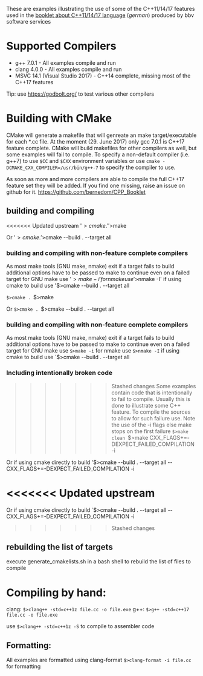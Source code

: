 These are examples illustrating the use of some of the C++11/14/17 features used in the [booklet about C++11/14/17 language](https://www.bbv.ch/de/index.php/?option=com_content&view=article&id=186&Itemid=361#c-11-14-sprach-und-standard-library-erweiterungen) (*german*) produced by bbv software services

# Supported Compilers

 * g++ 7.0.1 - All examples compile and run
 * clang 4.0.0 - All examples compile and run
 * MSVC 14.1 (Visual Studio 2017) - C++14 complete, missing most of the C++17 features 
 

Tip: use  https://godbolt.org/ to test various other compilers


# Building with CMake
CMake will generate a makefile that will genreate an make target/executable for each *.cc file. At the moment (29. June 2017) only gcc 7.0.1 is C++17 feature complete. CMake will build makefiles for other compilers as well, but some examples will fail to compile.
To specify a non-default compiler (i.e. g++7) to use  `$CC` and `$CXX` environment variables or use `cmake -DCMAKE_CXX_COMPILER=/usr/bin/g++-7` to specify the compiler to use.

As soon as more and more compilers are able to compile the full C++17 feature set they will be added.
If you find one missing, raise an issue on github for it. https://github.com/bernedom/CPP_Booklet

## building and compiling
<<<<<<< Updated upstream
'$>cmake .'
'$>make

Or 
'$>cmake .
'$>cmake --build . --target all 

### building and compiling with non-feature complete compilers
As most make tools (GNU make, nmake) exit if a target fails to build additional options have to be passed to make to continue even on a failed target
for GNU make use '$>make -i' for nmake use '$>nmake -I' if using cmake to build use '$>cmake --build . --target all 

`$>cmake .
`$>make

Or 
`$>cmake .
`$>cmake --build . --target all 

### building and compiling with non-feature complete compilers
As most make tools (GNU make, nmake) exit if a target fails to build additional options have to be passed to make to continue even on a failed target
for GNU make use `$>make -i` for nmake use `$>nmake -I` if using cmake to build use `$>cmake --build . --target all 

### Including intentionally broken code
>>>>>>> Stashed changes
Some examples contain code that is intentionally to fail to compile. Usually this is done to illustrate some C++ feature. To compile the sources to allow for such failure use. Note the use of the -i flags else make stops on the first failure
`$>make clean
`$>make CXX_FLAGS+=-DEXPECT_FAILED_COMPILATION -i

Or if using cmake directly to build
'$>cmake --build . --target all -- CXX_FLAGS+=-DEXPECT_FAILED_COMPILATION -i 

<<<<<<< Updated upstream
=======
Or if using cmake directly to build
`$>cmake --build . --target all -- CXX_FLAGS+=-DEXPECT_FAILED_COMPILATION -i 

>>>>>>> Stashed changes
## rebuilding the list of targets 
execute generate_cmakelists.sh in a bash shell to rebuild the list of files to compile 

# Compiling by hand:
clang: `$>clang++ -std=c++1z file.cc -o file.exe`
g++: `$>g++ -std=c++17 file.cc -o file.exe`

use `$>clang++ -std=c++1z -S` to compile to assembler code

## Formatting:
All examples are formatted using clang-format
`$>clang-format -i file.cc` for formatting


